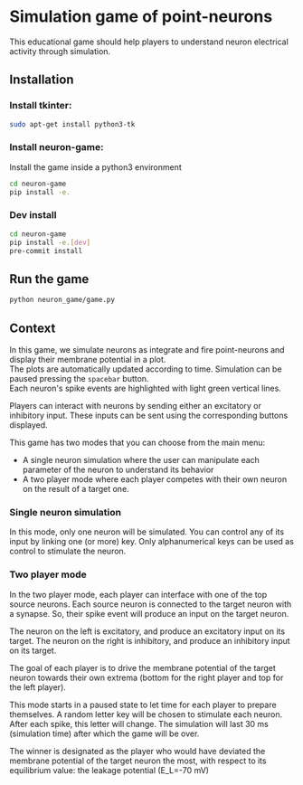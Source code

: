 # Simulation game of point-neurons 

This educational game should help players to understand neuron electrical activity through simulation.

## Installation

### Install tkinter:
```bash
sudo apt-get install python3-tk
```
### Install neuron-game:
Install the game inside a python3 environment

```bash
cd neuron-game
pip install -e.
```

### Dev install

```bash
cd neuron-game
pip install -e.[dev]
pre-commit install 
```

## Run the game
```bash
python neuron_game/game.py
```

## Context
In this game, we simulate neurons as integrate and fire point-neurons and display their membrane potential in a plot.  
The plots are automatically updated according to time. Simulation can be paused pressing the `spacebar` button.  
Each neuron's spike events are highlighted with light green vertical lines.  

Players can interact with neurons by sending either an excitatory or inhibitory input.
These inputs can be sent using the corresponding buttons displayed.

This game has two modes that you can choose from the main menu:
- A single neuron simulation where the user can manipulate each parameter of the neuron 
to understand its behavior
- A two player mode where each player competes with their own neuron on the result of a target one.

### Single neuron simulation

In this mode, only one neuron will be simulated.
You can control any of its input by linking one (or more) key.
Only alphanumerical keys can be used as control to stimulate the neuron.

### Two player mode
In the two player mode, each player can interface with one of the top source neurons.
Each source neuron is connected to the target neuron with a synapse. 
So, their spike event will produce an input on the target neuron.

The neuron on the left is excitatory, and produce an excitatory input on its target.
The neuron on the right is inhibitory, and produce an inhibitory input on its target.

The goal of each player is to drive the membrane potential of the target neuron towards their own extrema 
(bottom for the right player and top for the left player).

This mode starts in a paused state to let time for each player to prepare themselves.
A random letter key will be chosen to stimulate each neuron. After each spike, this letter will change.
The simulation will last 30 ms (simulation time) after which the game will be over.

The winner is designated as the player who would have deviated the membrane potential of the target neuron 
the most, with respect to its equilibrium value: the leakage potential (E_L=-70 mV)
